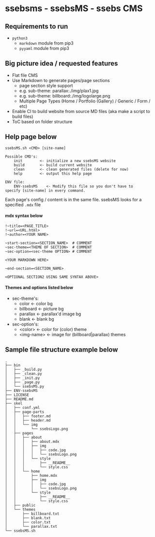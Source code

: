 # ssebsms - ssebsMS - ssebs CMS

## Requirements to run
- `python3`
    - `markdown` module from pip3
    - `pyyaml` module from pip3


## Big picture idea / requested features
- Flat file CMS
- Use Markdown to generate pages/page sections
    - page section style support 
    - e.g. sub-theme: parallax:./img/plax1.jpg
    - e.g. sub-theme: billboard:./img/logolarge.png
    - Multiple Page Types (Home / Portfolio (Gallery) / Generic / Form / etc) 
- Enable CI to build website from source MD files (aka make a script to build files)
- ToC based on folder structure

## Help page below
```
ssebsMS.sh <CMD> [site-name]

Possible CMD's:
    init        <- initialize a new ssebsMS website
    build       <- build current website
    clean       <- clean generated files (delete for now)
    help        <- output this help page

ENV file:
    ENV-ssebsMS    <- Modify this file so you don't have to
specify [site-name] in every command.

```

Each page's config / content is in the same file. ssebsMS looks for a specified `.mdx` file

#### mdx syntax below

```
!~title=<PAGE_TITLE>
!~url=<URL.html>
!~author=<YOUR NAME>

~start-section=<SECTION_NAME>  # COMMENT
~sec-theme=<THEME OF SECTION>  # COMMENT
~sec-option=<sec-theme OPTION> # COMMENT

<YOUR MARKDOWN HERE>

~end-section=<SECTION_NAME>

<OPTIONAL SECTION2 USING SAME SYNTAX ABOVE>
```

#### Themes and options listed below
- sec-theme's:
    - color       \<- color bg
    - billboard   \<- picture bg
    - parallax    \<- parallax'd image bg
    - blank       \<- blank bg
- sec-option's:
    - \<color\>     \<- color for (color) theme
    - \<img-name\>  \<- image for (billboard|parallax) themes 

## Sample file structure example below
```
.
├── bin
│   ├── _build.py
│   ├── _clean.py
│   ├── _init.py
│   ├── _page.py
│   └── ssebsMS.py
├── ENV-ssebsMS
├── LICENSE
├── README.md
├── skel
│   ├── conf.yml
│   ├── page-parts
│   │   ├── footer.md
│   │   ├── header.md
│   │   └── img
│   │       └── ssebsLogo.png
│   ├── pages
│   │   ├── about
│   │   │   ├── about.mdx
│   │   │   ├── img
│   │   │   │   ├── code.jpg
│   │   │   │   └── ssebsLogo.png
│   │   │   └── style
│   │   │       ├── __README__
│   │   │       └── style.css
│   │   └── home
│   │       ├── home.mdx
│   │       ├── img
│   │       │   ├── code.jpg
│   │       │   └── ssebsLogo.png
│   │       └── style
│   │           ├── __README__
│   │           └── style.css
│   ├── public
│   └── themes
│       ├── billboard.txt
│       ├── blank.txt
│       ├── color.txt
│       └── parallax.txt
└── ssebsMS.sh


```